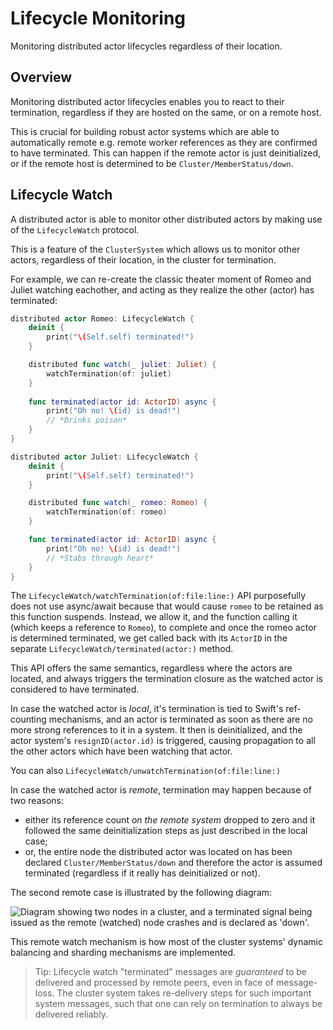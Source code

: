 # Lifecycle Monitoring

Monitoring distributed actor lifecycles regardless of their location. 

## Overview

Monitoring distributed actor lifecycles enables you to react to their termination, regardless if they are hosted on the same, or on a remote host.

This is crucial for building robust actor systems which are able to automatically remote e.g. remote worker references as they are confirmed to have terminated.
This can happen if the remote actor is just deinitialized, or if the remote host is determined to be ``Cluster/MemberStatus/down``.

## Lifecycle Watch

A distributed actor is able to monitor other distributed actors by making use of the ``LifecycleWatch`` protocol.

This is a feature of the ``ClusterSystem`` which allows us to monitor other actors, regardless of their location, in the cluster for termination.

For example, we can re-create the classic theater moment of Romeo and Juliet watching eachother, and acting as they realize the other (actor) has terminated:

```swift
distributed actor Romeo: LifecycleWatch {
    deinit {
        print("\(Self.self) terminated!")
    }

    distributed func watch(_ juliet: Juliet) {
        watchTermination(of: juliet)
    }
    
    func terminated(actor id: ActorID) async {
        print("Oh no! \(id) is dead!")
        // *Drinks poison*
    }
}

distributed actor Juliet: LifecycleWatch {
    deinit {
        print("\(Self.self) terminated!")
    }

    distributed func watch(_ romeo: Romeo) {
        watchTermination(of: romeo)
    }

    func terminated(actor id: ActorID) async {
        print("Oh no! \(id) is dead!")
        // *Stabs through heart*
    }
}
```

The ``LifecycleWatch/watchTermination(of:file:line:)`` API purposefully does not use async/await because that would cause `romeo` to be retained as this function suspends. Instead, we allow it, and the function calling it (which keeps a reference to `Romeo`), to complete and once the romeo actor is determined terminated, we get called back with its ``ActorID`` in the separate ``LifecycleWatch/terminated(actor:)`` method.

This API offers the same semantics, regardless where the actors are located, and always triggers the termination closure as the watched actor is considered to have terminated.

In case the watched actor is _local_, it's termination is tied to Swift's ref-counting mechanisms, and an actor is terminated as soon as there are no more strong references to it in a system. It then is deinitialized, and the actor system's `resignID(actor.id)` is triggered, causing propagation to all the other actors which have been watching that actor.

You can also ``LifecycleWatch/unwatchTermination(of:file:line:)``

In case the watched actor is _remote_, termination may happen because of two reasons: 
- either its reference count _on the remote system_ dropped to zero and it followed the same deinitialization steps as just described in the local case;
- or, the entire node the distributed actor was located on has been declared ``Cluster/MemberStatus/down`` and therefore the actor is assumed terminated (regardless if it really has deinitialized or not).

The second remote case is illustrated by the following diagram:

![Diagram showing two nodes in a cluster, and a terminated signal being issued as the remote (watched) node crashes and is declared as 'down'.](remote_watch_terminated.png)

This remote watch mechanism is how most of the cluster systems' dynamic balancing and sharding mechanisms are implemented.

> Tip: Lifecycle watch "terminated" messages are _guaranteed_ to be delivered and processed by remote peers, even in face of message-loss. The cluster system takes re-delivery steps for such important system messages, such that one can rely on termination to always be delivered reliably.
